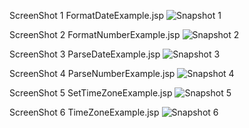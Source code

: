 ScreenShot 1 FormatDateExample.jsp
![Snapshot 1](https://cloud.githubusercontent.com/assets/16940840/14148273/7035e28c-f6bc-11e5-82a0-bd849966f560.png)

ScreenShot 2 FormatNumberExample.jsp
![Snapshot 2](https://cloud.githubusercontent.com/assets/16940840/14148311/9c93a116-f6bc-11e5-8c2e-823fad88a983.png)

ScreenShot 3 ParseDateExample.jsp
![Snapshot 3](https://cloud.githubusercontent.com/assets/16940840/14148358/c6d84cec-f6bc-11e5-9298-0ab10eeedd8f.png)

ScreenShot 4 ParseNumberExample.jsp
![Snapshot 4](https://cloud.githubusercontent.com/assets/16940840/14148430/0b0ce7ce-f6bd-11e5-89ad-f99d093b7557.png)

ScreenShot 5 SetTimeZoneExample.jsp
![Snapshot 5](https://cloud.githubusercontent.com/assets/16940840/14148482/4190831e-f6bd-11e5-8a04-caf2d80559f7.png)

ScreenShot 6 TimeZoneExample.jsp
![Snapshot 6](https://cloud.githubusercontent.com/assets/16940840/14148534/684f3716-f6bd-11e5-8e10-72b4d5a39da3.png)
